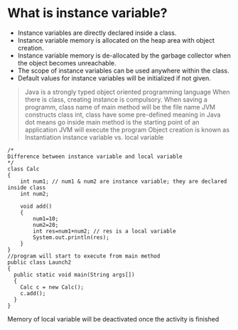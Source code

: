 # What is instance variable?
- Instance variables are directly declared inside a class.
- Instance variable memory is allocated on the heap area with object creation.
- Instance variable memory is de-allocated by the garbage collector when the object becomes unreachable.
- The scope of instance variables can be used anywhere within the class.
- Default values for instance variables will be initialized if not given.

 > Java is a strongly typed object oriented programming language
 When there is class, creating instance is compulsory.
When saving a programm, class name of main method will be the file name
JVM constructs class
int, class have some pre-defined meaning in Java
dot means go inside
main method is the starting point of an application
JVM will execute the program
Object creation is known as Instantiation
instance variable vs. local variable
~~~
/*
Difference between instance variable and local variable
*/
class Calc
{
    int num1; // num1 & num2 are instance variable; they are declared inside class
    int num2;
    
    void add()
    {
        num1=10;
        num2=20;
        int res=num1+num2; // res is a local variable
        System.out.println(res);
    }
}
//program will start to execute from main method
public class Launch2
{
  public static void main(String args[]) 
  {
    Calc c = new Calc();
    c.add();
  }
}
~~~
Memory of local variable will be deactivated once the activity is finished
